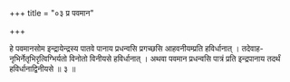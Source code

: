 +++
title = "०३ प्र पवमान"

+++

हे पवमानसोम इन्द्रायेन्द्रस्य पातवे पानाय प्रधन्वसि प्रगच्छसि आहवनीयम्प्रति हविर्धानात् । तदेवाह-नृभिर्नेतृभिरृत्विग्भिर्यतो विनोतो विनीयसे हविर्धानात् । अथवा पवमान प्रधन्वसि पात्रं प्रति इन्द्रपानाय तदर्थं हविर्धानाद्विनीयसे ॥ ३ ॥